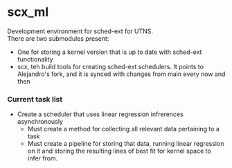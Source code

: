 # scx_ml

Development environment for sched-ext for UTNS.\
There are two submodules present:
- One for storing a kernel version that is up to date with sched-ext functionality
- scx, teh build tools for creating sched-ext schedulers. It points to Alejandro's fork, and it is synced with changes from main every now and then


### Current task list
* Create a scheduler that uses linear regression infrerences asynchronously
    * Must create a method for collecting all relevant data pertaining to a task
    * Must create a pipeline for storing that data, running linear regression on it and storing the resulting lines of best fit for kernel space to infer from.
